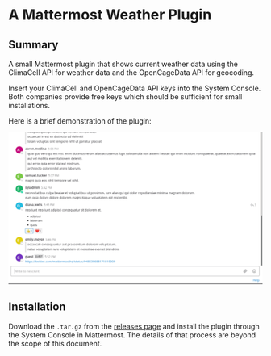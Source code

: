 # A Mattermost Weather Plugin
## Summary
A small Mattermost plugin that shows current weather data using the ClimaCell API for weather data and the OpenCageData API for geocoding.

Insert your ClimaCell and OpenCageData API keys into the System Console. Both companies provide free keys which should be sufficient for small installations.

Here is a brief demonstration of the plugin:

![An example of the plugin in use](./weather-demo.gif)


## Installation

Download the `.tar.gz` from the [releases page](https://github.com/gigawhitlocks/mattermost-plugin-weather/releases "the releases page is the standard Github location for downloads") and install the plugin through the System Console in Mattermost. The details of that process are beyond the scope of this document.

